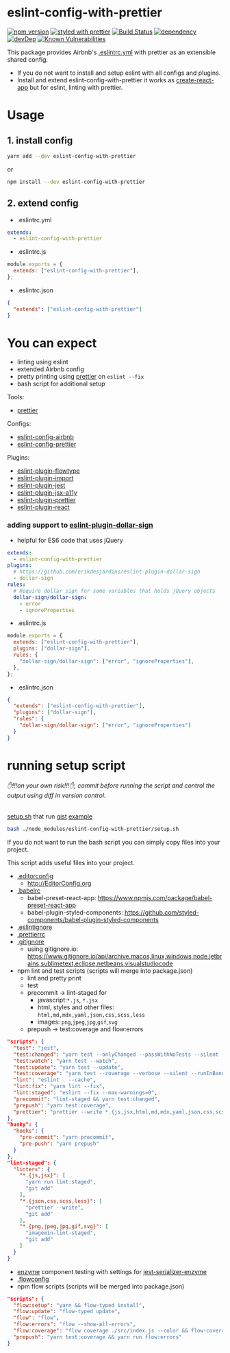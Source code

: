 # eslint-config-with-prettier

[![npm version](https://img.shields.io/npm/v/eslint-config-with-prettier.svg?style=flat)](https://www.npmjs.com/package/eslint-config-with-prettier) [![styled with prettier](https://img.shields.io/badge/styled_with-prettier-ff69b4.svg)](https://github.com/prettier/prettier) [![Build Status](https://travis-ci.org/marcelmokos/eslint-config-with-prettier.svg?branch=master)](https://travis-ci.org/marcelmokos/eslint-config-with-prettier) [![dependency](https://david-dm.org/marcelmokos/eslint-config-with-prettier/status.svg)](https://david-dm.org/marcelmokos/eslint-config-with-prettier) [![devDep](https://david-dm.org/marcelmokos/eslint-config-with-prettier/dev-status.svg)](https://david-dm.org/marcelmokos/eslint-config-with-prettier?type=dev)
[![Known Vulnerabilities](https://snyk.io/test/github/marcelmokos/eslint-config-with-prettier/badge.svg)](https://snyk.io/test/github/marcelmokos/eslint-config-with-prettier)

This package provides Airbnb's [.eslintrc.yml](https://github.com/marcelmokos/eslint-config-with-prettier/blob/master/.eslintrc.yml) with prettier as an extensible shared config.

- If you do not want to install and setup eslint with all configs and plugins.
- Install and extend eslint-config-with-prettier it works as [create-react-app](https://github.com/facebookincubator/create-react-app) but for eslint, linting with prettier.

# Usage

## 1. install config

```bash
yarn add --dev eslint-config-with-prettier
```

or

```bash
npm install --dev eslint-config-with-prettier
```

## 2. extend config

- .eslintrc.yml

```yaml
extends:
  - eslint-config-with-prettier
```

- .eslintrc.js

```js
module.exports = {
  extends: ["eslint-config-with-prettier"],
};
```

- .eslintrc.json

```json
{
  "extends": ["eslint-config-with-prettier"]
}
```

# You can expect

- linting using eslint
- extended Airbnb config
- pretty printing using [prettier](https://www.npmjs.com/package/prettier) on `eslint --fix`
- bash script for additional setup

Tools:

- [prettier](https://www.npmjs.com/package/prettier)

Configs:

- [eslint-config-airbnb](https://www.npmjs.com/package/eslint-config-airbnb)
- [eslint-config-prettier](https://www.npmjs.com/package/eslint-config-prettier)

Plugins:

- [eslint-plugin-flowtype](https://www.npmjs.com/package/eslint-plugin-flowtype)
- [eslint-plugin-import](https://www.npmjs.com/package/eslint-plugin-import)
- [eslint-plugin-jest](https://www.npmjs.com/package/eslint-plugin-jest)
- [eslint-plugin-jsx-a11y](https://www.npmjs.com/package/eslint-plugin-jsx-a11y)
- [eslint-plugin-prettier](https://www.npmjs.com/package/eslint-plugin-prettier)
- [eslint-plugin-react](https://www.npmjs.com/package/eslint-plugin-react)

### adding support to [eslint-plugin-dollar-sign](https://www.npmjs.com/package/eslint-plugin-dollar-sign)

- helpful for ES6 code that uses jQuery

```yaml
extends:
  - eslint-config-with-prettier
plugins:
  # https://github.com/erikdesjardins/eslint-plugin-dollar-sign
  - dollar-sign
rules:
  # Require dollar sign for some variables that holds jQuery objects
  dollar-sign/dollar-sign:
    - error
    - ignoreProperties
```

- .eslintrc.js

```js
module.exports = {
  extends: ["eslint-config-with-prettier"],
  plugins: ["dollar-sign"],
  rules: {
    "dollar-sign/dollar-sign": ["error", "ignoreProperties"],
  },
};
```

- .eslintrc.json

```json
{
  "extends": ["eslint-config-with-prettier"],
  "plugins": ["dollar-sign"],
  "rules": {
    "dollar-sign/dollar-sign": ["error", "ignoreProperties"]
  }
}
```

# running setup script

###### ✋!!!on your own risk!!!✋, commit before running the script and control the output using diff in version control.

[setup.sh](https://github.com/marcelmokos/eslint-config-with-prettier/blob/master/setup.sh) that run [gist](https://gist.github.com/marcelmokos/8cb21782167f66847eb739790f2f0a06)
[example](https://github.com/marcelmokos/eslint-config-with-prettier/tree/master/example)

```bash
bash ./node_modules/eslint-config-with-prettier/setup.sh
```

If you do not want to run the bash script you can simply copy files into your project.

This script adds useful files into your project.

- [.editorconfig](https://github.com/marcelmokos/eslint-config-with-prettier/blob/master/.editorconfig)
  - http://EditorConfig.org
- [.babelrc](https://github.com/marcelmokos/eslint-config-with-prettier/blob/master/.babelrc)
  - babel-preset-react-app: https://www.npmjs.com/package/babel-preset-react-app
  - babel-plugin-styled-components: https://github.com/styled-components/babel-plugin-styled-components
- [.eslintignore](https://github.com/marcelmokos/eslint-config-with-prettier/blob/master/.eslintignore)
- [.prettierrc](https://github.com/marcelmokos/eslint-config-with-prettier/blob/master/.prettierrc)
- [.gitignore](https://github.com/marcelmokos/eslint-config-with-prettier/blob/master/.gitignore)
  - using gitignore.io: https://www.gitignore.io/api/archive,macos,linux,windows,node,jetbrains,sublimetext,eclipse,netbeans,visualstudiocode
- npm lint and test scripts (scripts will merge into package.json)
  - lint and pretty print
  - test
  - precommit -> lint-staged for
    - javascript:`*.js`, `*.jsx`
    - html, styles and other files: `html,md,mdx,yaml,json,css,scss,less`
    - images: `png`,`jpeg`,`jpg`,`gif`,`svg`
  - prepush -> test:coverage and flow:errors

```json
"scripts": {
  "test": "jest",
  "test:changed": "yarn test --onlyChanged --passWithNoTests --silent --runInBand",
  "test:watch": "yarn test --watch",
  "test:update": "yarn test --update",
  "test:coverage": "yarn test --coverage --verbose --silent --runInBand --passWithNoTests",
  "lint": "eslint . --cache",
  "lint:fix": "yarn lint --fix",
  "lint:staged": "eslint --fix --max-warnings=0",
  "precommit": "lint-staged && yarn test:changed",
  "prepush": "yarn test:coverage",
  "prettier": "prettier --write *.{js,jsx,html,md,mdx,yaml,json,css,scss,less}",
},
"husky": {
  "hooks": {
    "pre-commit": "yarn precommit",
    "pre-push": "yarn prepush"
  }
},
"lint-staged": {
  "linters": {
    "*.{js,jsx}": [
      "yarn run lint:staged",
      "git add"
    ],
    "*.{json,css,scss,less}": [
      "prettier --write",
      "git add"
    ],
    "*.{png,jpeg,jpg,gif,svg}": [
      "imagemin-lint-staged",
      "git add"
    ]
  }
}
```

- [enzyme](https://www.npmjs.com/package/enzyme) component testing with settings for [jest-serializer-enzyme](https://www.npmjs.com/package/jest-serializer-enzyme)
- [.flowconfig](https://github.com/marcelmokos/eslint-config-with-prettier/blob/master/.flowconfig)
- npm flow scripts (scripts will be merged into package.json)

```json
"scripts": {
  "flow:setup": "yarn && flow-typed install",
  "flow:update": "flow-typed update",
  "flow": "flow",
  "flow:errors": "flow --show-all-errors",
  "flow:coverage": "flow coverage ./src/index.js --color && flow-coverage-report -i src/**/*.js -x src/**/*.test.js -x src/**/*.spec.js -t html",
  "prepush": "yarn test:coverage && yarn run flow:errors"
}
```
